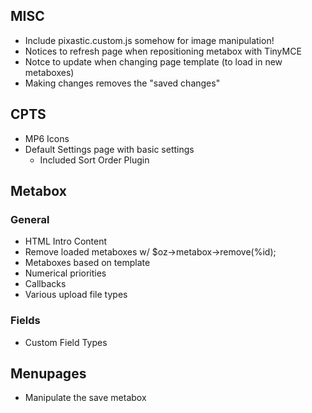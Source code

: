 ## MISC
* Include pixastic.custom.js somehow for image manipulation!
* Notices to refresh page when repositioning metabox with TinyMCE
* Notce to update when changing page template (to load in new metaboxes)
* Making changes removes the "saved changes"

## CPTS
* MP6 Icons
* Default Settings page with basic settings
	* Included Sort Order Plugin

## Metabox
### General
* HTML Intro Content
* Remove loaded metaboxes w/ $oz->metabox->remove(%id);
* Metaboxes based on template
* Numerical priorities
* Callbacks
* Various upload file types

### Fields
* Custom Field Types

## Menupages
* Manipulate the save metabox